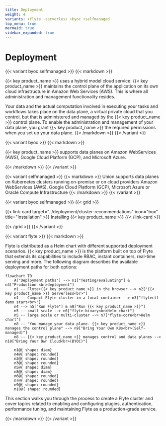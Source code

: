 ```yaml
---
title: Deployment
weight: 4
variants: +flyte -serverless +byoc +selfmanaged
top_menu: true
mermaid: true
sidebar_expanded: true
---
```


# Deployment

{{< variant byoc selfmanaged >}}
{{< markdown >}}

{{< key product_name >}} uses a hybrid model cloud service: {{< key product_name >}} maintains the control plane of the application on its own cloud infrastructure in Amazon Web Services (AWS).
This is where all administration and management functionality resides.

Your data and the actual computation involved in executing your tasks and workflows takes place on the data plane, a virtual private cloud that you control, but that is administered and managed by the {{< key product_name >}} control plane.
To enable the administration and management of your data plane, you grant {{< key product_name >}} the required permissions when you set up your data plane.
{{< /markdown >}}
{{< /variant >}}

{{< variant byoc >}}
{{< markdown >}}

{{< key product_name >}} supports data planes on Amazon WebServices (AWS), Google Cloud Platform (GCP), and Microsoft Azure.

{{< /markdown >}}
{{< /variant >}}

{{< variant selfmanaged >}}
{{< markdown >}}
Union supports data planes on Kubernetes clusters running on-premise or on cloud providers Amazon WebServices (AWS), Google Cloud Platform (GCP), Microsoft Azure or Oracle Compute Infrastructure
{{< /markdown >}}
{{< /variant >}}

{{< variant byoc selfmanaged >}}
{{< grid >}}

{{< link-card target="../deployment/cluster-recommendations" icon="box" title="Installation" >}}
Installing {{< key product_name >}}
{{< /link-card >}}

{{< /grid >}}
{{< /variant >}}


{{< variant flyte >}}
{{< markdown >}}

Flyte is distributed as a Helm chart with different supported deployment scenarios.
{{< key product_name >}} is the platform built on top of Flyte that extends its capabilities to include RBAC, instant containers, real-time serving and more.
The following diagram describes the available deployment paths for both options:

```mermaid
flowchart TD
    A("Deployment paths") --> n1["Testing/evaluating"] & n4["Production <br>deployment"]
    n1 -- Flyte+{{< key product_name >}} in the browser --> n2["{{< key product_name >}} Serverless<br>"]
    n1 -- Compact Flyte cluster in a local container --> n3["flytectl demo start<br>"]
    n4 --> n5["Run Flyte"] & n8["Run {{< key product_name >}}"]
    n5 -- small scale --> n6["flyte-binary<br>Helm chart"]
    n5 -- large scale or multi-cluster --> n7["flyte-core<br>Helm chart"]
    n8 -- "You manage your data plane. {{< key product_name >}} manages the control plane" --> n9["Bring Your Own K8s<br>(Self-managed)"]
    n8 -- {{< key product_name >}} manages control and data planes --> n10["Bring Your Own Cloud<br>(BYOC)"]

    n1@{ shape: diam}
    n4@{ shape: rounded}
    n2@{ shape: rounded}
    n3@{ shape: rounded}
    n5@{ shape: diam}
    n8@{ shape: diam}
    n6@{ shape: rounded}
    n7@{ shape: rounded}
    n9@{ shape: rounded}
    n10@{ shape: rounded}
```

This section walks you through the process to create a Flyte cluster and cover topics related to enabling and configuring plugins, authentication, performance tuning, and maintaining Flyte as a production-grade service.

{{< /markdown >}}
{{< /variant >}}
